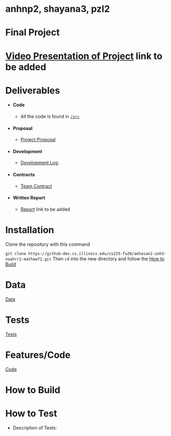 # anhnp2, shayana3, pzl2
# Final Project
# [Video Presentation of Project]() link to be added
# Deliverables
* #### Code 
  * All the code is found in [`/src`](https://github.com/PatanL/final-project-wiki-vote-groups/tree/main/src)
* #### Proposal
  * [Project Proposal](https://github.com/PatanL/final-project-wiki-vote-groups/blob/main/documents/Proposal.md)

* #### Development
  * [Development Log](https://github.com/PatanL/final-project-wiki-vote-groups/blob/main/documents/log.md). 
  
* #### Contracts
  * [Team Contract](https://github.com/PatanL/final-project-wiki-vote-groups/blob/main/documents/Contract.md)

* #### Written Report
  * [Report]() link to be added
# Installation
Clone the repository with this command

`git clone https://github-dev.cs.illinois.edu/cs225-fa20/aehasan2-zeh3-noahrr2-mathewf2.git`
Then `cd` into the new directory and follow the [How to Build](https://github.com/PatanL/final-project-wiki-vote-groups/blob/main/README.md#how-to-Build)

# Data
[Data](https://github.com/PatanL/final-project-wiki-vote-groups/tree/main/data)

# Tests
[Tests](https://github.com/PatanL/final-project-wiki-vote-groups/tree/main/tests)

# Features/Code
[Code]()
# How to Build
# How to Test
* Description of Tests:

